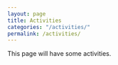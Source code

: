 ```yaml
---
layout: page
title: Activities
categories: "/activities/"
permalink: /activities/
---
```


This page will have some activities.
